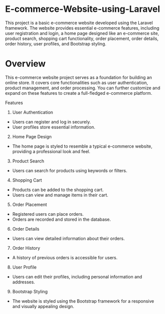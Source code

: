 # E-commerce-Website-using-Laravel

This project is a basic e-commerce website developed using the Laravel framework. The website provides essential e-commerce features, including user registration and login, a home page designed like an e-commerce site, product search, shopping cart functionality, order placement, order details, order history, user profiles, and Bootstrap styling.

# Overview

This e-commerce website project serves as a foundation for building an online store. It covers core functionalities such as user authentication, product management, and order processing. You can further customize and expand on these features to create a full-fledged e-commerce platform.

Features
1. User Authentication
- Users can register and log in securely.
- User profiles store essential information.
2. Home Page Design
- The home page is styled to resemble a typical e-commerce website, providing a professional look and feel.
3. Product Search
- Users can search for products using keywords or filters.
4. Shopping Cart
- Products can be added to the shopping cart.
- Users can view and manage items in their cart.
5. Order Placement
- Registered users can place orders.
- Orders are recorded and stored in the database.
6. Order Details
- Users can view detailed information about their orders.
7. Order History
- A history of previous orders is accessible for users.
8. User Profile
- Users can edit their profiles, including personal information and addresses.
9. Bootstrap Styling
- The website is styled using the Bootstrap framework for a responsive and visually appealing design.
